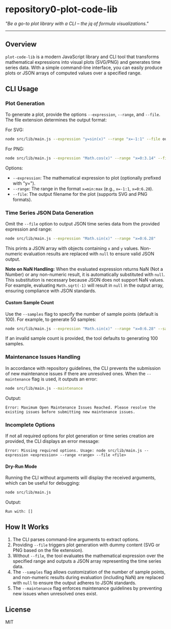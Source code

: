 # repository0-plot-code-lib

_"Be a go-to plot library with a CLI – the jq of formula visualizations."_

---

## Overview

`plot-code-lib` is a modern JavaScript library and CLI tool that transforms mathematical expressions into visual plots (SVG/PNG) and generates time series data. With a simple command-line interface, you can easily produce plots or JSON arrays of computed values over a specified range.

## CLI Usage

### Plot Generation

To generate a plot, provide the options `--expression`, `--range`, and `--file`. The file extension determines the output format:

For SVG:
```bash
node src/lib/main.js --expression "y=sin(x)" --range "x=-1:1" --file output.svg
```

For PNG:
```bash
node src/lib/main.js --expression "Math.cos(x)" --range "x=0:3.14" --file output.png
```

Options:
- `--expression`: The mathematical expression to plot (optionally prefixed with "y=").
- `--range`: The range in the format `x=min:max` (e.g., `x=-1:1`, `x=0:6.28`).
- `--file`: The output filename for the plot (supports SVG and PNG formats).

### Time Series JSON Data Generation

Omit the `--file` option to output JSON time series data from the provided expression and range:
```bash
node src/lib/main.js --expression "Math.sin(x)" --range "x=0:6.28"
```
This prints a JSON array with objects containing `x` and `y` values. Non-numeric evaluation results are replaced with `null` to ensure valid JSON output.

**Note on NaN Handling:**
When the evaluated expression returns NaN (Not a Number) or any non-numeric result, it is automatically substituted with `null`. This substitution is necessary because JSON does not support NaN values. For example, evaluating `Math.sqrt(-1)` will result in `null` in the output array, ensuring compliance with JSON standards.

#### Custom Sample Count

Use the `--samples` flag to specify the number of sample points (default is 100). For example, to generate 50 samples:
```bash
node src/lib/main.js --expression "Math.sin(x)" --range "x=0:6.28" --samples 50
```
If an invalid sample count is provided, the tool defaults to generating 100 samples.

### Maintenance Issues Handling

In accordance with repository guidelines, the CLI prevents the submission of new maintenance issues if there are unresolved ones. When the `--maintenance` flag is used, it outputs an error:
```bash
node src/lib/main.js --maintenance
```
Output:
```
Error: Maximum Open Maintenance Issues Reached. Please resolve the existing issues before submitting new maintenance issues.
```

### Incomplete Options

If not all required options for plot generation or time series creation are provided, the CLI displays an error message:
```
Error: Missing required options. Usage: node src/lib/main.js --expression <expression> --range <range> --file <file>
```

#### Dry-Run Mode

Running the CLI without arguments will display the received arguments, which can be useful for debugging:
```bash
node src/lib/main.js
```
Output:
```
Run with: []
```

## How It Works

1. The CLI parses command-line arguments to extract options.
2. Providing `--file` triggers plot generation with dummy content (SVG or PNG based on the file extension).
3. Without `--file`, the tool evaluates the mathematical expression over the specified range and outputs a JSON array representing the time series data.
4. The `--samples` flag allows customization of the number of sample points, and non-numeric results during evaluation (including NaN) are replaced with `null` to ensure the output adheres to JSON standards.
5. The `--maintenance` flag enforces maintenance guidelines by preventing new issues when unresolved ones exist.

## License

MIT
